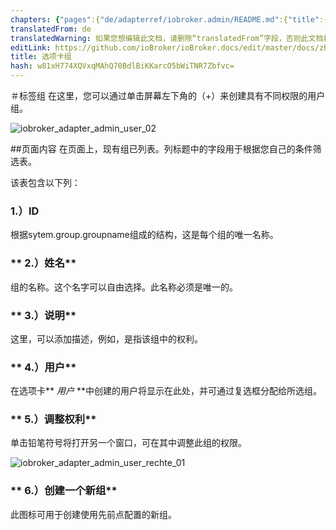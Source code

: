 ```yaml
---
chapters: {"pages":{"de/adapterref/iobroker.admin/README.md":{"title":{"de":"no title"},"content":"de/adapterref/iobroker.admin/README.md"},"de/adapterref/iobroker.admin/admin/tab-adapters.md":{"title":{"de":"Der Reiter Adapter"},"content":"de/adapterref/iobroker.admin/admin/tab-adapters.md"},"de/adapterref/iobroker.admin/admin/tab-instances.md":{"title":{"de":"Der Reiter Instanzen"},"content":"de/adapterref/iobroker.admin/admin/tab-instances.md"},"de/adapterref/iobroker.admin/admin/tab-objects.md":{"title":{"de":"Der Reiter Objekte"},"content":"de/adapterref/iobroker.admin/admin/tab-objects.md"},"de/adapterref/iobroker.admin/admin/tab-states.md":{"title":{"de":"Der Reiter Zustände"},"content":"de/adapterref/iobroker.admin/admin/tab-states.md"},"de/adapterref/iobroker.admin/admin/tab-groups.md":{"title":{"de":"Der Reiter Gruppen"},"content":"de/adapterref/iobroker.admin/admin/tab-groups.md"},"de/adapterref/iobroker.admin/admin/tab-users.md":{"title":{"de":"Der Reiter Benutzer"},"content":"de/adapterref/iobroker.admin/admin/tab-users.md"},"de/adapterref/iobroker.admin/admin/tab-events.md":{"title":{"de":"Der Reiter Ereignisse"},"content":"de/adapterref/iobroker.admin/admin/tab-events.md"},"de/adapterref/iobroker.admin/admin/tab-hosts.md":{"title":{"de":"Der Reiter Hosts"},"content":"de/adapterref/iobroker.admin/admin/tab-hosts.md"},"de/adapterref/iobroker.admin/admin/tab-enums.md":{"title":{"de":"Der Reiter Aufzählungen"},"content":"de/adapterref/iobroker.admin/admin/tab-enums.md"},"de/adapterref/iobroker.admin/admin/tab-log.md":{"title":{"de":"Der Reiter Log"},"content":"de/adapterref/iobroker.admin/admin/tab-log.md"},"de/adapterref/iobroker.admin/admin/tab-system.md":{"title":{"de":"Die Systemeinstellungen"},"content":"de/adapterref/iobroker.admin/admin/tab-system.md"}}}
translatedFrom: de
translatedWarning: 如果您想编辑此文档，请删除“translatedFrom”字段，否则此文档将再次自动翻译
editLink: https://github.com/ioBroker/ioBroker.docs/edit/master/docs/zh-cn/adapterref/iobroker.admin/admin/tab-groups.md
title: 选项卡组
hash: w81xH774XQVxqMAhQ70BdlBiKKarcO5bWiTNR7Zbfvc=
---
```

＃标签组
在这里，您可以通过单击屏幕左下角的（+）来创建具有不同权限的用户组。

![iobroker_adapter_admin_user_02](../../../../de/adapterref/iobroker.admin/admin/img/tab-groups_admin_User_02.jpg)

##页面内容
在页面上，现有组已列表。列标题中的字段用于根据您自己的条件筛选表。

该表包含以下列：

### **1.）ID**
根据sytem.group.groupname组成的结构，这是每个组的唯一名称。

### ** 2.）姓名**
组的名称。这个名字可以自由选择。此名称必须是唯一的。

### ** 3.）说明**
这里，可以添加描述，例如，是指该组中的权利。

### ** 4.）用户**
在选项卡** _用户_ **中创建的用户将显示在此处，并可通过复选框分配给所选组。

### ** 5.）调整权利**
单击铅笔符号将打开另一个窗口，可在其中调整此组的权限。

![iobroker_adapter_admin_user_rechte_01](../../../../de/adapterref/iobroker.admin/admin/img/tab-groups_User_Rechte_01.jpg)

### ** 6.）创建一个新组**
此图标可用于创建使用先前点配置的新组。